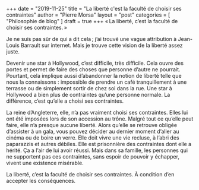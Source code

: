 +++
date       = "2019-11-25"
title      = "La liberté c'est la faculté de choisir ses contraintes"
author     = "Pierre Morsa"
layout     = "post"
categories = [ "Philosophie de blog" ]
draft      = true
+++
« La liberté, c’est la faculté de choisir ses contraintes. »

Je ne suis pas sûr de qui a dit cela ; j’ai trouvé une vague attribution à Jean-Louis Barrault sur internet. Mais je trouve cette vision de la liberté assez juste.

Devenir une star à Hollywood, c’est difficile, très difficile. Cela ouvre des portes et permet de faire des choses que personne d’autre ne pourrait. Pourtant, cela implique aussi d’abandonner la notion de liberté telle que nous la connaissons : impossible de prendre un café tranquillement à une terrasse ou de simplement sortir de chez soi dans la rue. Une star à Hollywood a bien plus de contraintes qu’une personne normale. La différence, c’est qu’elle a choisi ses contraintes.

La reine d’Angleterre, elle, n’a pas vraiment choisi ses contraintes. Elles lui ont été imposées lors de son accession au trône. Malgré tout ce qu’elle peut faire, elle n’a presque aucune liberté. Alors qu’elle se retrouve obligée d’assister à un gala, vous pouvez décider au dernier moment d’aller au cinéma ou de boire un verre. Elle doit vivre une vie recluse, à l’abri des paparazzis et autres débiles. Elle est prisonnière des contraintes dont elle a hérité. Ça a l’air de lui avoir réussi. Mais dans sa famille, les personnes qui ne supportent pas ces contraintes, sans espoir de pouvoir y échapper, vivent une existence misérable.

La liberté, c’est la faculté de choisir ses contraintes. À condition d’en accepter les conséquences.